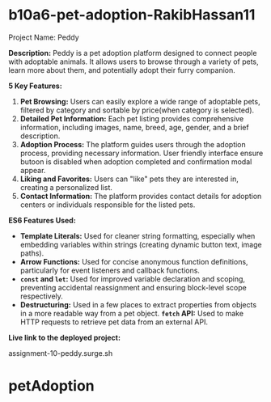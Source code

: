 # b10a6-pet-adoption-RakibHassan11
Project Name: Peddy

**Description:** Peddy is a pet adoption platform designed to connect people with adoptable animals. It allows users to browse through a variety of pets, learn more about them, and potentially adopt their furry companion.

**5 Key Features:**

1. **Pet Browsing:** Users can easily explore a wide range of adoptable pets, filtered by category and sortable by price(when category is selected).
2. **Detailed Pet Information:** Each pet listing provides comprehensive information, including images, name, breed, age, gender, and a brief description.
3. **Adoption Process:** The platform guides users through the adoption process, providing necessary information. User friendly interface ensure butoon is disabled when adoption completed and confirmation modal appear.
4. **Liking and Favorites:** Users can "like" pets they are interested in, creating a personalized list.
5. **Contact Information:** The platform provides contact details for adoption centers or individuals responsible for the listed pets.

**ES6 Features Used:**

* **Template Literals:** Used for cleaner string formatting, especially when embedding variables within strings (creating dynamic button text, image paths).
* **Arrow Functions:** Used for concise anonymous function definitions, particularly for event listeners and callback functions.
* **`const` and `let`:** Used for improved variable declaration and scoping, preventing accidental reassignment and ensuring block-level scope respectively.
* **Destructuring:** Used in a few places to extract properties from objects in a more readable way from a pet object.
 **`fetch` API:** Used to make HTTP requests to retrieve pet data from an external API.

 **Live link to the deployed project:**

 assignment-10-peddy.surge.sh
# petAdoption
